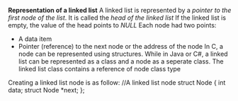 **Representation of a linked list**
A linked list is represented by a *pointer to the first node of the list*. It is called the *head of the linked list*
If the linked list is empty, the value of the head points to *NULL*
Each node had two points:
- A data item
- Pointer (reference) to the next node or the address of the node
In C, a node can be represented using structures. While in Java or C#, a linked list can be represented as a class and a node as a seperate class. The linked list class contains a reference of node class type

Creating a linked list node is as follow:
//A linked list node
struct Node {
	int data;
	struct Node *next;
};
